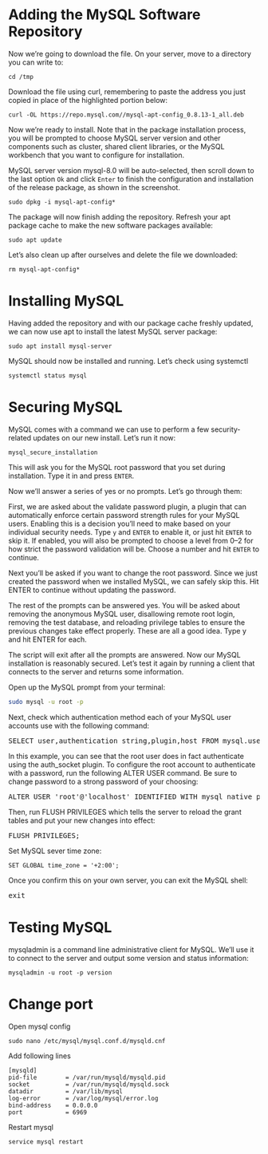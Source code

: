 # Adding the MySQL Software Repository
Now we’re going to download the file. On your server, move to a directory you can write to:

```shell
cd /tmp
```

Download the file using curl, remembering to paste the address you just copied in place of the highlighted portion below:

```shell
curl -OL https://repo.mysql.com//mysql-apt-config_0.8.13-1_all.deb
```

Now we’re ready to install. Note that in the package installation process, you will be prompted to choose MySQL server version and other components such as cluster, shared client libraries, or the MySQL workbench that you want to configure for installation.

MySQL server version mysql-8.0 will be auto-selected, then scroll down to the last option <code>Ok</code> and click <code>Enter</code> to finish the configuration and installation of the release package, as shown in the screenshot.

```shell
sudo dpkg -i mysql-apt-config*
```

The package will now finish adding the repository. Refresh your apt package cache to make the new software packages available:

```shell
sudo apt update
```

Let’s also clean up after ourselves and delete the file we downloaded:

```shell
rm mysql-apt-config*
```

# Installing MySQL
Having added the repository and with our package cache freshly updated, we can now use apt to install the latest MySQL server package:

```shell
sudo apt install mysql-server
```
MySQL should now be installed and running. Let’s check using systemctl

```shell
systemctl status mysql
```

# Securing MySQL
MySQL comes with a command we can use to perform a few security-related updates on our new install. Let’s run it now:

```shell
mysql_secure_installation
```
This will ask you for the MySQL root password that you set during installation. Type it in and press <code>ENTER</code>.

Now we’ll answer a series of yes or no prompts. Let’s go through them:

First, we are asked about the validate password plugin, a plugin that can automatically enforce certain password strength rules for your MySQL users. Enabling this is a decision you’ll need to make based on your individual security needs. Type <code>y</code> and <code>ENTER</code> to enable it, or just hit <code>ENTER</code> to skip it. If enabled, you will also be prompted to choose a level from 0–2 for how strict the password validation will be. Choose a number and hit <code>ENTER</code> to continue.

Next you’ll be asked if you want to change the root password. Since we just created the password when we installed MySQL, we can safely skip this. Hit ENTER to continue without updating the password.

The rest of the prompts can be answered yes. You will be asked about removing the anonymous MySQL user, disallowing remote root login, removing the test database, and reloading privilege tables to ensure the previous changes take effect properly. These are all a good idea. Type y and hit ENTER for each.

The script will exit after all the prompts are answered. Now our MySQL installation is reasonably secured. Let’s test it again by running a client that connects to the server and returns some information.

Open up the MySQL prompt from your terminal:

```bash
sudo mysql -u root -p
```

Next, check which authentication method each of your MySQL user accounts use with the following command:

<pre>SELECT user,authentication_string,plugin,host FROM mysql.user;</pre>


In this example, you can see that the root user does in fact authenticate using the auth_socket plugin. To configure the root account to authenticate with a password, run the following ALTER USER command. Be sure to change password to a strong password of your choosing:

<pre>ALTER USER 'root'@'localhost' IDENTIFIED WITH mysql_native_password BY '123123';</pre>


Then, run FLUSH PRIVILEGES which tells the server to reload the grant tables and put your new changes into effect:
<pre>FLUSH PRIVILEGES;</pre>

Set MySQL sever time zone:

```shell
SET GLOBAL time_zone = '+2:00';
```


Once you confirm this on your own server, you can exit the MySQL shell:
<pre>exit</pre>


# Testing MySQL

mysqladmin is a command line administrative client for MySQL. We’ll use it to connect to the server and output some version and status information:

```shell
mysqladmin -u root -p version
```

# Change port

Open mysql config

```shell
sudo nano /etc/mysql/mysql.conf.d/mysqld.cnf
```

Add following lines

```text
[mysqld]
pid-file        = /var/run/mysqld/mysqld.pid
socket          = /var/run/mysqld/mysqld.sock
datadir         = /var/lib/mysql
log-error       = /var/log/mysql/error.log
bind-address    = 0.0.0.0
port            = 6969
```

Restart mysql

```shell
service mysql restart
```
